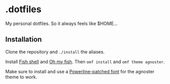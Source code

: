 # .dotfiles

My personal dotfiles. So it always feels like $HOME...

## Installation

Clone the repository and `./install` the aliases.

Install [Fish shell](https://fishshell.com) and [Oh my
fish](https://github.com/oh-my-fish/oh-my-fish). Then `omf install` and `omf theme agnoster`.

Make sure to install and use a [Powerline-patched font](https://github.com/powerline/fonts) for the
agnoster theme to work.

